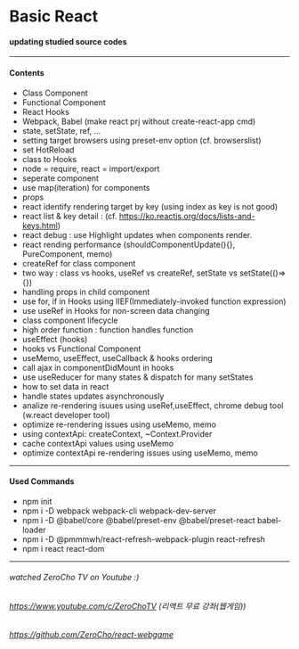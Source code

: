 # Basic React

#### updating studied source codes

------------
#### Contents
- Class Component
- Functional Component
- React Hooks
- Webpack, Babel (make react prj without create-react-app cmd)
- state, setState, ref, ...
- setting target browsers using preset-env option (cf. browserslist)
- set HotReload
- class to Hooks
- node = require, react = import/export
- seperate component
- use map(iteration) for components
- props
- react identify rendering target by key (using index as key is not good)
- react list & key detail : (cf. https://ko.reactjs.org/docs/lists-and-keys.html)
- react debug : use Highlight updates when components render.
- react rending performance (shouldComponentUpdate(){}, PureComponent, memo)
- createRef for class component
- two way : class vs hooks, useRef vs createRef, setState vs setState(()=>{})
- handling props in child component
- use for, if in Hooks using IIEF(Immediately-invoked function expression)
- use useRef in Hooks for non-screen data changing
- class component lifecycle
- high order function : function handles function
- useEffect (hooks)
- hooks vs Functional Component
- useMemo, useEffect, useCallback & hooks ordering
- call ajax in componentDidMount in hooks
- use useReducer for many states & dispatch for many setStates
- how to set data in react 
- handle states updates asynchronously
- analize re-rendering isuues using useRef,useEffect, chrome debug tool (w.react developer tool)
- optimize re-rendering issues using useMemo, memo
- using contextApi: createContext, ~Context.Provider
- cache contextApi values using useMemo
- optimize contextApi re-rendering issues using useMemo, memo

------------
#### Used Commands
- npm init
- npm i -D webpack webpack-cli webpack-dev-server
- npm i -D @babel/core @babel/preset-env @babel/preset-react babel-loader
- npm i -D @pmmmwh/react-refresh-webpack-plugin react-refresh
- npm i react react-dom

------------
###### watched ZeroCho TV on Youtube :)
###### https://www.youtube.com/c/ZeroChoTV (리액트 무료 강좌(웹게임))
###### https://github.com/ZeroCho/react-webgame
